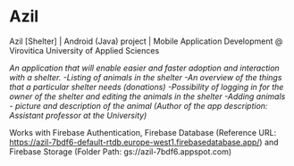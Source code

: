 # Azil
Azil [Shelter] | Android (Java) project | Mobile Application Development @ Virovitica University of Applied Sciences

*An application that will enable easier and faster adoption and interaction with a shelter.
-Listing of animals in the shelter
-An overview of the things that a particular shelter needs (donations)
-Possibility of logging in for the owner of the shelter and editing the animals in the shelter
-Adding animals - picture and description of the animal
(Author of the app description: Assistant professor at the University)*

Works with Firebase Authentication, Firebase Database (Reference URL: https://azil-7bdf6-default-rtdb.europe-west1.firebasedatabase.app/) and Firebase Storage (Folder Path: gs://azil-7bdf6.appspot.com)
